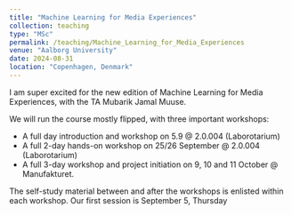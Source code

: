 ```yaml
---
title: "Machine Learning for Media Experiences"
collection: teaching
type: "MSc"
permalink: /teaching/Machine_Learning_for_Media_Experiences
venue: "Aalborg University"
date: 2024-08-31
location: "Copenhagen, Denmark"
---
```

I am super excited for the new edition of Machine Learning for Media Experiences, with the TA Mubarik Jamal Muuse.

We will run the course mostly flipped, with three important workshops:

- A full day introduction and workshop on 5.9 @ 2.0.004 (Laborotarium)
- A full 2-day hands-on workshop on 25/26 September @ 2.0.004 (Laborotarium)
- A full 3-day workshop and project initiation on 9, 10 and 11 October @ Manufakturet.

The self-study material between and after the workshops is enlisted within each workshop. Our first session is September 5, Thursday
